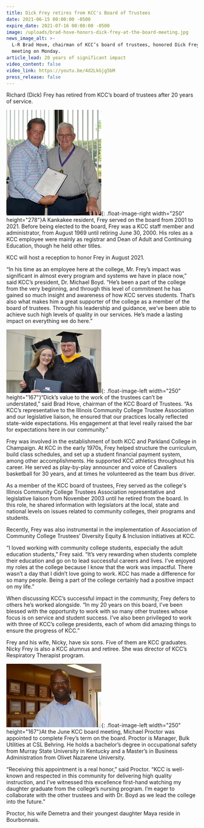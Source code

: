 ```yaml
---
title: Dick Frey retires from KCC's Board of Trustees
date: 2021-06-15 00:00:00 -0500
expire_date: 2021-07-16 00:00:00 -0500
image: /uploads/brad-hove-honors-dick-frey-at-the-board-meeting.jpg
news_image_alt: >-
  L-R Brad Hove, chairman of KCC’s board of trustees, honored Dick Frey at the
  meeting on Monday.
article_lead: 20 years of significant impact
video_content: false
video_link: https://youtu.be/4d2LkGjg5bM
press_release: false
---
```

Richard (Dick) Frey has retired from KCC’s board of trustees after 20 years of service.&nbsp;

![L-R Brad Hove, chairman of KCC’s board of trustees, honored Dick Frey at the meeting on Monday.](/uploads/brad-hove-honors-dick-frey-at-the-board-meeting-250x278.jpg){: .float-image-right width="250" height="278"}A Kankakee resident, Frey served on the board from 2001 to 2021. Before being elected to the board, Frey was a KCC staff member and administrator, from August 1969 until retiring June 30, 2000. His roles as a KCC employee were mainly as registrar and Dean of Adult and Continuing Education, though he held other titles.

KCC will host a reception to honor Frey in August 2021.

“In his time as an employee here at the college, Mr. Frey’s impact was significant in almost every program and systems we have in place now,” said KCC’s president, Dr. Michael Boyd. “He’s been a part of the college from the very beginning, and through this level of commitment he has gained so much insight and awareness of how KCC serves students. That’s also what makes him a great supporter of the college as a member of the board of trustees. Through his leadership and guidance, we’ve been able to achieve such high levels of quality in our services. He’s made a lasting impact on everything we do here.”

![](/uploads/dick-frey-taylor-grimes250x167.jpg){: .float-image-left width="250" height="167"}“Dick’s value to the work of the trustees can’t be understated,” said Brad Hove, chairman of the KCC Board of Trustees. “As KCC’s representative to the Illinois Community College Trustee Association and our legislative liaison, he ensured that our practices locally reflected state-wide expectations. His engagement at that level really raised the bar for expectations here in our community.”

Frey was involved in the establishment of both KCC and Parkland College in Champaign. At KCC in the early 1970s, Frey helped structure the curriculum, build class schedules, and set up a student financial payment system, among other accomplishments. He supported KCC athletics throughout his career. He served as play-by-play announcer and voice of Cavaliers basketball for 30 years, and at times he volunteered as the team bus driver.

As a member of the KCC board of trustees, Frey served as the college's Illinois Community College Trustees Association representative and legislative liaison from November 2003 until he retired from the board. In this role, he shared information with legislators at the local, state and national levels on issues related to community colleges, their programs and students.

Recently, Frey was also instrumental in the implementation of Association of Community College Trustees’ Diversity Equity & Inclusion initiatives at KCC.

“I loved working with community college students, especially the adult education students,” Frey said. “It’s very rewarding when students complete their education and go on to lead successful careers and lives. I’ve enjoyed my roles at the college because I know that the work was impactful. There wasn’t a day that I didn’t love going to work. KCC has made a difference for so many people. Being a part of the college certainly had a positive impact on my life.”

When discussing KCC’s successful impact in the community, Frey defers to others he’s worked alongside. “In my 20 years on this board, I’ve been blessed with the opportunity to work with so many other trustees whose focus is on service and student success. I’ve also been privileged to work with three of KCC’s college presidents, each of whom did amazing things to ensure the progress of KCC.”

Frey and his wife, Nicky, have six sons. Five of them are KCC graduates. Nicky Frey is also a KCC alumnus and retiree. She was director of KCC’s Respiratory Therapist program.

![](/uploads/michael-proctor-250x167.jpg){: .float-image-left width="250" height="167"}At the June KCC board meeting, Michael Proctor was appointed to complete Frey’s term on the board. Proctor is Manager, Bulk Utilities at CSL Behring. He holds a bachelor’s degree in occupational safety from Murray State University in Kentucky and a Master’s in Business Administration from Olivet Nazarene University.&nbsp;

“Receiving this appointment is a real honor,” said Proctor. “KCC is well-known and respected in this community for delivering high quality instruction, and I’ve witnessed this excellence first-hand watching my daughter graduate from the college’s nursing program. I’m eager to collaborate with the other trustees and with Dr. Boyd as we lead the college into the future.”

Proctor, his wife Demetra and their youngest daughter Maya reside in Bourbonnais.
